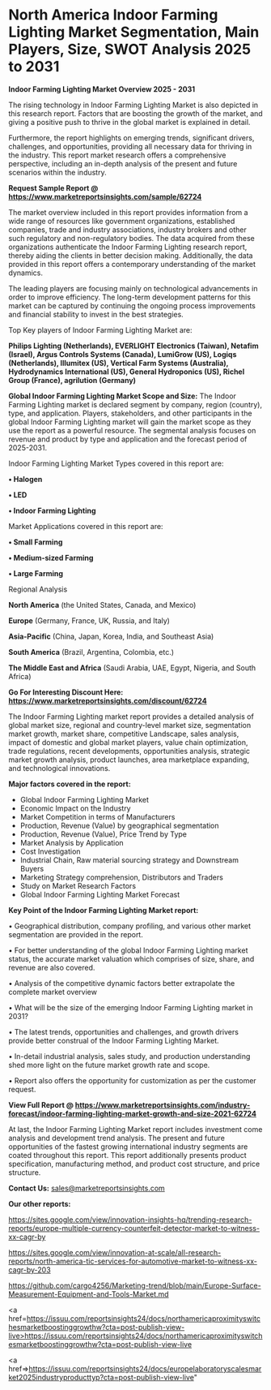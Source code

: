  # North America Indoor Farming Lighting Market Segmentation, Main Players, Size, SWOT Analysis 2025 to 2031

<Strong> Indoor Farming Lighting Market Overview 2025 - 2031</strong>

The rising technology in Indoor Farming Lighting Market is also depicted in this research report. Factors that are boosting the growth of the market, and giving a positive push to thrive in the global market is explained in detail.

Furthermore, the report highlights on emerging trends, significant drivers, challenges, and opportunities, providing all necessary data for thriving in the industry. This report market research offers a comprehensive perspective, including an in-depth analysis of the present and future scenarios within the industry.

<strong>Request Sample Report @ <a href=https://www.marketreportsinsights.com/sample/62724>https://www.marketreportsinsights.com/sample/62724</a></strong>

The market overview included in this report provides information from a wide range of resources like government organizations, established companies, trade and industry associations, industry brokers and other such regulatory and non-regulatory bodies. The data acquired from these organizations authenticate the Indoor Farming Lighting research report, thereby aiding the clients in better decision making. Additionally, the data provided in this report offers a contemporary understanding of the market dynamics.

The leading players are focusing mainly on technological advancements in order to improve efficiency. The long-term development patterns for this market can be captured by continuing the ongoing process improvements and financial stability to invest in the best strategies.

Top Key players of Indoor Farming Lighting Market are:

<strong>Philips Lighting (Netherlands), EVERLIGHT Electronics (Taiwan), Netafim (Israel), Argus Controls Systems (Canada), LumiGrow (US), Logiqs (Netherlands), Illumitex (US), Vertical Farm Systems (Australia), Hydrodynamics International (US), General Hydroponics (US), Richel Group (France), agrilution (Germany)</strong>

<strong><b>Global Indoor Farming Lighting Market Scope and Size:</b></strong>
The Indoor Farming Lighting market is declared segment by company, region (country), type, and application. Players, stakeholders, and other participants in the global Indoor Farming Lighting market will gain the market scope as they use the report as a powerful resource. The segmental analysis focuses on revenue and product by type and application and the forecast period of 2025-2031.

Indoor Farming Lighting Market Types covered in this report are:

<strong>• Halogen

• LED

• Indoor Farming Lighting</strong>

Market Applications covered in this report are:

<strong>• Small Farming

• Medium-sized Farming

• Large Farming</strong> 

Regional Analysis

<strong>North America</strong> (the United States, Canada, and Mexico)

<strong>Europe</strong> (Germany, France, UK, Russia, and Italy)

<strong>Asia-Pacific</strong> (China, Japan, Korea, India, and Southeast Asia)

<strong>South America</strong> (Brazil, Argentina, Colombia, etc.)

<strong>The Middle East and Africa</strong> (Saudi Arabia, UAE, Egypt, Nigeria, and South Africa)

<strong>Go For Interesting Discount Here: <a href=https://www.marketreportsinsights.com/discount/62724>https://www.marketreportsinsights.com/discount/62724</a></strong>

The Indoor Farming Lighting market report provides a detailed analysis of global market size, regional and country-level market size, segmentation market growth, market share, competitive Landscape, sales analysis, impact of domestic and global market players, value chain optimization, trade regulations, recent developments, opportunities analysis, strategic market growth analysis, product launches, area marketplace expanding, and technological innovations.

<strong><b>Major factors covered in the report:</b></strong>
<ul>
  <li>Global Indoor Farming Lighting Market </li>
  <li>Economic Impact on the Industry</li>
  <li>Market Competition in terms of Manufacturers</li>
  <li>Production, Revenue (Value) by geographical segmentation</li>
  <li>Production, Revenue (Value), Price Trend by Type</li>
  <li>Market Analysis by Application</li>
  <li>Cost Investigation</li>
  <li>Industrial Chain, Raw material sourcing strategy and Downstream Buyers</li>
  <li>Marketing Strategy comprehension, Distributors and Traders</li>
  <li>Study on Market Research Factors</li>
  <li>Global Indoor Farming Lighting Market Forecast</li>
</ul>

<strong><b>Key Point of the Indoor Farming Lighting Market report:</b></strong>

• Geographical distribution, company profiling, and various other market segmentation are provided in the report.

• For better understanding of the global Indoor Farming Lighting market status, the accurate market valuation which comprises of size, share, and revenue are also covered.

• Analysis of the competitive dynamic factors better extrapolate the complete market overview

• What will be the size of the emerging Indoor Farming Lighting market in 2031?

• The latest trends, opportunities and challenges, and growth drivers provide better construal of the Indoor Farming Lighting Market.

• In-detail industrial analysis, sales study, and production understanding shed more light on the future market growth rate and scope.

• Report also offers the opportunity for customization as per the customer request.

<strong><b>View Full Report @ <a href=https://www.marketreportsinsights.com/industry-forecast/indoor-farming-lighting-market-growth-and-size-2021-62724>https://www.marketreportsinsights.com/industry-forecast/indoor-farming-lighting-market-growth-and-size-2021-62724</a></b></strong>


At last, the Indoor Farming Lighting Market report includes investment come analysis and development trend analysis. The present and future opportunities of the fastest growing international industry segments are coated throughout this report. This report additionally presents product specification, manufacturing method, and product cost structure, and price structure.

<strong>Contact Us:</strong>
sales@marketreportsinsights.com

<strong>Our other reports:</strong>

<a href=https://sites.google.com/view/innovation-insights-hq/trending-research-reports/europe-multiple-currency-counterfeit-detector-market-to-witness-xx-cagr-by>https://sites.google.com/view/innovation-insights-hq/trending-research-reports/europe-multiple-currency-counterfeit-detector-market-to-witness-xx-cagr-by</a>

<a href=https://sites.google.com/view/innovation-at-scale/all-research-reports/north-america-tic-services-for-automotive-market-to-witness-xx-cagr-by-203>https://sites.google.com/view/innovation-at-scale/all-research-reports/north-america-tic-services-for-automotive-market-to-witness-xx-cagr-by-203</a>

<a href=https://github.com/cargo4256/Marketing-trend/blob/main/Europe-Surface-Measurement-Equipment-and-Tools-Market.md>https://github.com/cargo4256/Marketing-trend/blob/main/Europe-Surface-Measurement-Equipment-and-Tools-Market.md</a>

<a href=https://issuu.com/reportsinsights24/docs/northamericaproximityswitchesmarketboostinggrowthw?cta=post-publish-view-live>https://issuu.com/reportsinsights24/docs/northamericaproximityswitchesmarketboostinggrowthw?cta=post-publish-view-live</a>

<a href=>https://issuu.com/reportsinsights24/docs/europelaboratoryscalesmarket2025industryproducttyp?cta=post-publish-view-live</a>"
